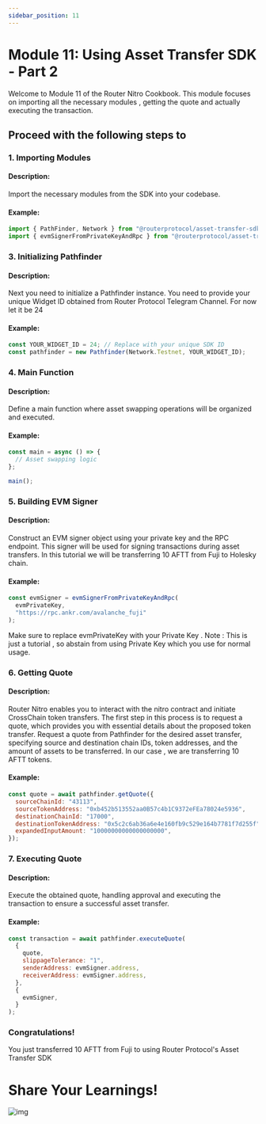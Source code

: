 ```yaml
---
sidebar_position: 11
---
```


# Module 11: Using Asset Transfer SDK - Part 2

Welcome to Module 11 of the Router Nitro Cookbook. This module focuses on importing all the necessary modules , getting the quote and actually executing the transaction.

## Proceed with the following steps to

### 1. Importing Modules

#### Description:

Import the necessary modules from the SDK into your codebase.

#### Example:

```javascript
import { PathFinder, Network } from "@routerprotocol/asset-transfer-sdk-ts";
import { evmSignerFromPrivateKeyAndRpc } from "@routerprotocol/asset-transfer-sdk-ts/pathfinder/ChainClient/EvmChainClient";
```

### 3. Initializing Pathfinder

#### Description:

Next you need to initialize a Pathfinder instance. You need to provide your unique Widget ID obtained from Router Protocol Telegram Channel. For now let it be 24

#### Example:

```javascript
const YOUR_WIDGET_ID = 24; // Replace with your unique SDK ID
const pathfinder = new Pathfinder(Network.Testnet, YOUR_WIDGET_ID);
```

### 4. Main Function

#### Description:

Define a main function where asset swapping operations will be organized and executed.

#### Example:

```javascript
const main = async () => {
  // Asset swapping logic
};

main();
```

### 5. Building EVM Signer

#### Description:

Construct an EVM signer object using your private key and the RPC endpoint. This signer will be used for signing transactions during asset transfers. In this tutorial we will be transferring 10 AFTT from Fuji to Holesky chain.

#### Example:

```javascript
const evmSigner = evmSignerFromPrivateKeyAndRpc(
  evmPrivateKey,
  "https://rpc.ankr.com/avalanche_fuji"
);
```

Make sure to replace evmPrivateKey with your Private Key .
Note : This is just a tutorial , so abstain from using Private Key which you use for normal usage.

### 6. Getting Quote

#### Description:

Router Nitro enables you to interact with the nitro contract and initiate CrossChain token transfers. The first step in this process is to request a quote, which provides you with essential details about the proposed token transfer.
Request a quote from Pathfinder for the desired asset transfer, specifying source and destination chain IDs, token addresses, and the amount of assets to be transferred. In our case , we are transferring 10 AFTT tokens.

#### Example:

```javascript
const quote = await pathfinder.getQuote({
  sourceChainId: "43113",
  sourceTokenAddress: "0xb452b513552aa0B57c4b1C9372eFEa78024e5936",
  destinationChainId: "17000",
  destinationTokenAddress: "0x5c2c6ab36a6e4e160fb9c529e164b7781f7d255f",
  expandedInputAmount: "10000000000000000000",
});
```

### 7. Executing Quote

#### Description:

Execute the obtained quote, handling approval and executing the transaction to ensure a successful asset transfer.

#### Example:

```javascript
const transaction = await pathfinder.executeQuote(
  {
    quote,
    slippageTolerance: "1",
    senderAddress: evmSigner.address,
    receiverAddress: evmSigner.address,
  },
  {
    evmSigner,
  }
);
```

### Congratulations!

You just transferred 10 AFTT from Fuji to using Router Protocol's Asset Transfer SDK

# Share Your Learnings!

![img](https://github.com/router-resources/Router-Nitro-CookBook/assets/124175970/23258532-0dfa-407e-b695-2ed2eb39d1bc)
